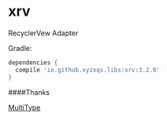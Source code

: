 # xrv

RecyclerVew Adapter

Gradle:
```groovy
dependencies {
  compile 'io.github.xyzxqs.libs:xrv:3.2.0'
}
```

####Thanks

[MultiType](https://github.com/drakeet/MultiType)
